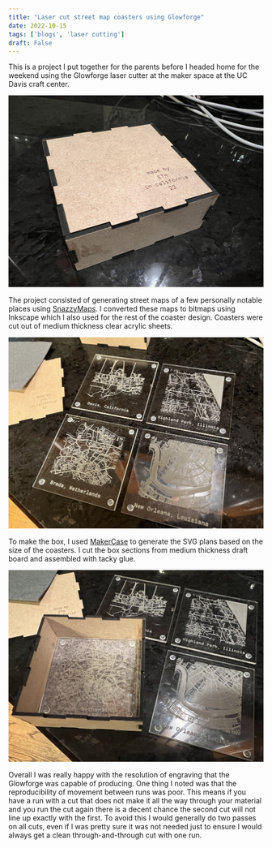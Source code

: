 ```yaml
---
title: "Laser cut street map coasters using Glowforge"
date: 2022-10-15
tags: ['blogs', 'laser cutting']
draft: False
---
```


This is a project I put together for the parents before I headed home
for the weekend using the Glowforge laser cutter at the maker space
at the UC Davis craft center.

![](/posts/images/IMG_2371.jpg)

The project consisted of generating street maps of a few personally
notable places using [SnazzyMaps](https://snazzymaps.com/build-a-map). I converted these maps to
bitmaps using Inkscape which I also used for the rest of the coaster
design. Coasters were cut out of medium thickness clear acrylic sheets.

![](/posts/images/IMG_2373.jpg)

To make the box, I used [MakerCase](https://en.makercase.com/#/basicbox) 
to generate the SVG plans based on the size of the coasters. 
I cut the box sections from medium
thickness draft board and assembled with tacky glue. 

![](/posts/images/IMG_2376.jpg)

Overall I was really happy with the resolution of engraving that the Glowforge
was capable of producing. One thing I noted was that the reproducibility of
movement between runs was poor. This means if you have a run with a cut that does not
make it all the way through your material and you run the cut again there is a decent chance
the second cut will not line up exactly with the first. To avoid this I would generally
do two passes on all cuts, even if I was pretty sure it was not needed just to
ensure I would always get a clean through-and-through cut with one run.